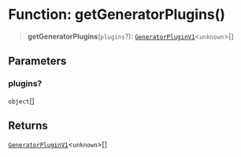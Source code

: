 # Function: getGeneratorPlugins()

> **getGeneratorPlugins**(`plugins`?): [`GeneratorPluginV1`](../interfaces/GeneratorPluginV1.md)\<`unknown`\>[]

## Parameters

### plugins?

`object`[]

## Returns

[`GeneratorPluginV1`](../interfaces/GeneratorPluginV1.md)\<`unknown`\>[]
